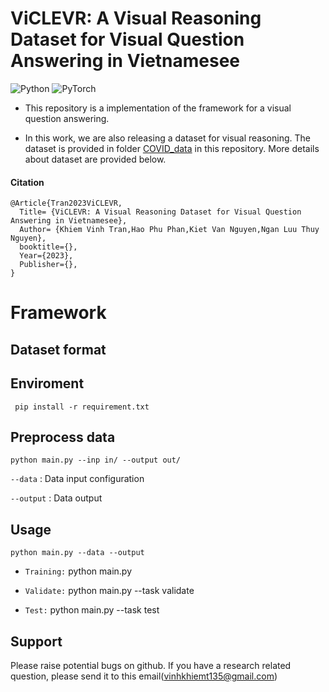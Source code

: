 # ViCLEVR: A Visual Reasoning Dataset for Visual Question Answering in Vietnamesee

![Python](https://img.shields.io/badge/python-3670A0?style=for-the-badge&logo=python&logoColor=ffdd54) 	![PyTorch](https://img.shields.io/badge/PyTorch-%23EE4C2C.svg?style=for-the-badge&logo=PyTorch&logoColor=white)

- This repository is a implementation of the framework for a visual question answering.

- In this work, we are also releasing a dataset for visual reasoning. The dataset is provided in folder [COVID_data](hhttps://github.com/kvt0012/ViCLEVR/tree/main/data/COVID) in this repository. More details about dataset are provided below.

<!-- <!-- *Paper*: []() -->
#### Citation 
```
@Article{Tran2023ViCLEVR,
  Title= {ViCLEVR: A Visual Reasoning Dataset for Visual Question Answering in Vietnamesee},
  Author= {Khiem Vinh Tran,Hao Phu Phan,Kiet Van Nguyen,Ngan Luu Thuy Nguyen},
  booktitle={},
  Year={2023},
  Publisher={},
}
```
# Framework

## Dataset format

<!-- ```json
{
  "id":"6",
  "question":[ {
         "language":"en",
         "string":"Where is the first case in Vietnam?  ",
         "keywords":"first case, COVID-19, Vietnam "
      }, {
         "language":"vi",
         "string":"Truong hop ca nhiem COVID-19 dau tien cua Viet Nam la o dau?",
         "keywords":"Ca nhiem dau tien, COVID-19, Viet Nam"
      }],
  "query":{
      "sparql":"SELECT DISTINCT ?uri WHERE { <http://dbpedia.org/resource/COVID-19_pandemic_in_Vietnam> <http://dbpedia.org/property/firstCase> ?uri }"
  },
  "answers":[{"head":{"vars":["uri"]},
         "results":{"bindings":[{"uri":{
                     "type":"uri",
                     "value":"http://dbpedia.org/resource/Ho_Chi_Minh_City"
                  }}]}}
  ]
}
``` -->

## Enviroment
` pip install -r requirement.txt` 
## Preprocess data


`python main.py --inp in/ --output out/ `

`--data` : Data input configuration

`--output` : Data output

##  Usage

`python main.py --data --output`
- ```Training:``` python main.py 

- ```Validate:``` python main.py --task validate

- ```Test:``` python main.py --task test

## Support 
Please raise potential bugs on github. If you have a research related question, please send it to this email(vinhkhiemt135@gmail.com)


